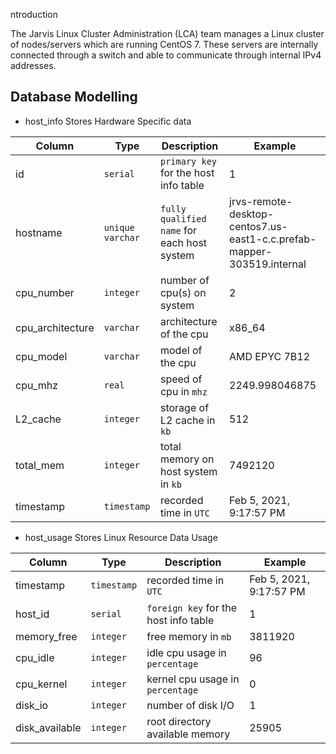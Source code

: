 ntroduction

The Jarvis Linux Cluster Administration (LCA) team manages a Linux cluster of nodes/servers which are running CentOS 7. These servers are internally connected through a switch and able to communicate through internal IPv4 addresses.

## Database Modelling
- host_info
Stores Hardware Specific data

|Column                |Type             | Description                     |Example                       |
|--------------------|---------------|-------------------------------|-----------------------------|
|id                  |`serial`         |`primary key` for the host info table | 1
|hostname            |`unique varchar` |`fully qualified name` for each host system |jrvs-remote-desktop-centos7.us-east1-c.c.prefab-mapper-303519.internal |
|cpu_number          |`integer`        |number of cpu(s) on system  |2 |
|cpu_architecture    |`varchar`        |architecture of the cpu     |x86_64 |
|cpu_model           |`varchar`        |model of the cpu            |AMD EPYC 7B12 |
|cpu_mhz             |`real`           |speed of cpu in `mhz`               |2249.998046875
|L2_cache            |`integer`        |storage of L2 cache in `kb`         |512 |
|total_mem           |`integer`        |total memory on host system in `kb` |7492120 |
|timestamp           |`timestamp`      |recorded time in `UTC`              |Feb 5, 2021, 9:17:57 PM |

- host_usage
Stores Linux Resource Data Usage

|Column         |Type        |Description                  		|Example                      |
|---------------|------------|------------------------------------------|-----------------------------|
|timestamp      |`timestamp` |recorded time in `UTC`             	|Feb 5, 2021, 9:17:57 PM      |
|host_id        |`serial`    |`foreign key` for the host info table 	|1 			      |
|memory_free    |`integer`   |free memory in `mb` 			|3811920                      |
|cpu_idle       |`integer`   |idle cpu usage in `percentage` 		|96                           |
|cpu_kernel     |`integer`   |kernel cpu usage in `percentage` 		|0                            |
|disk_io        |`integer`   |number of disk I/O 			|1                 	      |
|disk_available |`integer`   |root directory available memory 		|25905 			      |


